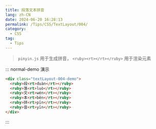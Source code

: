 ```yaml
---
title: 段落文本拼音
lang: zh-CN
date: 2024-06-20 16:28:13
permalink: /Tips/CSS/TextLayout/004/
category:
  - CSS
tag:
  - Tips
---
```


> `pinyin.js` 用于生成拼音， `<ruby><rt></rt></ruby>` 用于渲染元素

::: normal-demo 演示
```html
<div class="textLayout-004-demo">
  <ruby>段<rt>duàn</rt></ruby>
  <ruby>落<rt>luò</rt></ruby>
  <ruby>文<rt>wén</rt></ruby>
  <ruby>本<rt>běn</rt></ruby>
  <ruby>拼<rt>pīn</rt></ruby>
  <ruby>音<rt>yīn</rt></ruby>
</div>
```
:::
